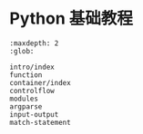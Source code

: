 # Python 基础教程

```{toctree}
:maxdepth: 2
:glob:

intro/index
function
container/index
controlflow
modules
argparse
input-output
match-statement
```